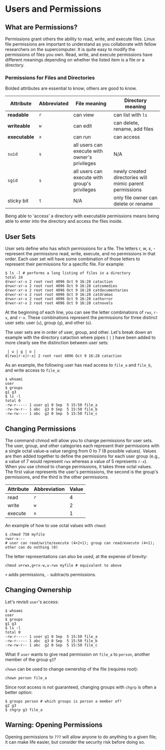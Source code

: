 ---
---

# Users and Permissions

## What are Permissions?

Permissions grant others the ability to read, write, and execute files. Linux file permissions are important to understand as you collaborate with fellow researchers on the supercomputer. It is quite easy to modify the permissions of files you own. Read, write, and execute permissions have different meanings depending on whether the listed item is a file or a directory.

### Permissions for Files and Directories

Bolded attributes are essential to know; others are good to know.

| Attribute | Abbreviated | File meaning | Directory meaning |
| --- | --- | --- | --- |
| **readable** | `r` | can view | can list with `ls` |
| **writeable** | `w` | can edit | can delete, rename, add files |
| **executable** | `x` | can run | can access |
| `suid` | `s` | all users can execute with owner's privileges | N/A |
| `sgid` | `s` | all users can execute with group's privileges | newly created directories will mimic parent permissions |
| sticky bit | `t` | N/A | only file owner can delete or rename |

Being able to 'access' a directory with executable permissions means being able to enter into the directory and access the files inside. 



## User Sets

User sets define who has which permissions for a file. The letters r, w, x, - represent the permissions read, write, execute, and no permissions in that order. Each user set will have some combination of those letters to represent their permissions for a specific file. For example:

```shell
$ ls -l # performs a long listing of files in a directory
total 24
drwxr-xr-x 2 root root 4096 Oct 9 16:28 cataction
drwxr-xr-x 2 root root 4096 Oct 9 16:28 catcomedies
drwxr-xr-x 2 root root 4096 Oct 9 16:28 catdocumentaries
drwxr-xr-x 2 root root 4096 Oct 9 16:28 catdramas
drwxr-xr-x 2 root root 4096 Oct 9 16:28 cathorror
drwxr-xr-x 2 root root 4096 Oct 9 16:28 catnovels 
```

At the beginning of each line, you can see the letter combinations of `rwx`, `r-x`, and `r-x`. These combinations represent the permissions for three distinct user sets: user (`u`), group (`g`), and other (`o`).

The user sets are in order of user, group, and other. Let's break down an example with the directory cataction where pipes ( `|` ) have been added to more clearly see the distinction between user sets:

```
 | u | g | o |
d|rwx|r-x|r-x| 2 root root 4096 Oct 9 16:28 cataction
```

As an example, the following user has read access to `file_a` and `file_b`, and write access to `file_a`:

```shell
$ whoami
user
$ groups
g1 g3
$ ls -l
total 0
-rw-r----- 1 user g1 0 Sep  5 15:50 file_a
-rw-rw-r-- 1 abc  g3 0 Sep  5 15:50 file_b
-rw-rw---- 1 abc  g2 0 Sep  5 15:50 file_c
```



## Changing Permissions

The command chmod will allow you to change permissions for user sets. The user, group, and other categories each represent their permissions with a single octal value–a value ranging from 0 to 7 (8 possible values). Values are then added together to define the permissions for each user group (e.g., a value of 7 would represent `rwx` whereas a value of 5 represents `r-x`). When you use chmod to change permissions, it takes three octal values. The first value represents the user's permissions, the second is the group's permissions, and the third is the other permissions.

| Attribute | Abbreviation | Value |
| --- | --- | --- |
| read | `r` | 4 |
| write | `w` | 2 |
| execute | `x` | 1 |

An example of how to use octal values with `chmod`:

```shell
$ chmod 750 myfile
rwxr-x---
# user can read/write/execute (4+2+1); group can read/execute (4+1); other can do nothing (0)
```

The letter representations can also be used, at the expense of brevity:

```shell
chmod u+rwx,g+rx-w,u-rwx myfile # equivalent to above
```

`+` adds permissions, `-` subtracts permissions.



## Changing Ownership

Let's revisit `user`'s access:

```shell
$ whoami
user
$ groups
g1 g3
$ ls -l
total 0
-rw-r----- 1 user g1 0 Sep  5 15:50 file_a
-rw-r----- 1 abc  g3 0 Sep  5 15:50 file_b
-rw-rw-r-- 1 abc  g2 0 Sep  5 15:50 file_c
```

What if `user` wants to give read permission on `file_a` to `person`, another member of the group `g3`?

`chown` can be used to change ownership of the file (requires root):

```shell
chown person file_a
```

Since root access is not guaranteed, changing groups with `chgrp` is often a better option:

```shell
$ groups person # which groups is person a member of?
g2 g3
$ chgrp g3 file_a
```



## Warning: Opening Permissions

Opening permissions to `777` will allow anyone to do anything to a given file; it can make life easier, but consider the security risk before doing so.
